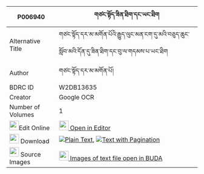 |P006940|གཙང་སྟོད་ཟིན་ཐིག་དང་ཡང་ཐིག 
| --- | --- 
|Alternative Title |གཙང་སྟོད་དར་མ་མགོན་པོའི་རྒྱུད་ལུང་མན་ངག་དུ་མའི་བཅུད་ཆུང་སློབ་མའི་དོན་དུ་ཟིན་ཐིག་དང་བུ་ལ་གདམས་པ་ཡང་ཐིག
|Author| གཙང་སྟོད་དར་མ་མགོན་པོ།
|BDRC ID | W2DB13635
|Creator | Google OCR
|Number of Volumes| 1
|<img width="25" src="https://img.icons8.com/color/25/000000/edit-property.png">Edit Online| [<img width="25" src="https://avatars.githubusercontent.com/u/45091458?s=200&v=4"> Open in Editor](http://editor.openpecha.org/P006940)
|<img width="25" src="https://img.icons8.com/fluent/48/000000/download-2.png"/>  Download | [![](https://img.icons8.com/color/20/000000/txt.png)Plain Text](https://github.com/Openpecha/P006940/releases/download/v1/tsang_to_zin_tik_dang_yang_tik_plain_P006940.zip), [![](https://img.icons8.com/color/20/000000/txt.png)Text with Pagination](https://github.com/Openpecha/P006940/releases/download/v1/tsang_to_zin_tik_dang_yang_tik_pages_P006940.zip)
|<img width="25" src="https://img.icons8.com/plasticine/100/000000/pictures-folder.png"/>  Source Images | [<img width="25" src="https://library.bdrc.io/icons/BUDA-small.svg"> Images of text file open in BUDA](https://library.bdrc.io/show/bdr:W2DB13635)